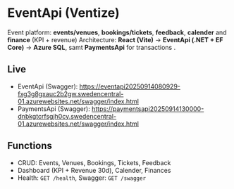# EventApi (Ventize)

Event platform:  **events/venues**, **bookings/tickets**, **feedback**, **calender** and **finance** (KPI + revenue) Architecture: **React (Vite)** → **EventApi (.NET + EF Core)** → **Azure SQL**, samt **PaymentsApi** for transactions .

## Live
- EventApi (Swagger): https://eventapi20250914080929-fxg3g8gxauc2b2gw.swedencentral-01.azurewebsites.net/swagger/index.html
- PaymentsApi (Swagger): https://paymentsapi20250914130000-dnbkgtcrfsgjh0cy.swedencentral-01.azurewebsites.net/swagger/index.html

## Functions
- CRUD: Events, Venues, Bookings, Tickets, Feedback
- Dashboard (KPI + Revenue 30d), Calender, Finances
- Health: `GET /health`, Swagger: `GET /swagger`

